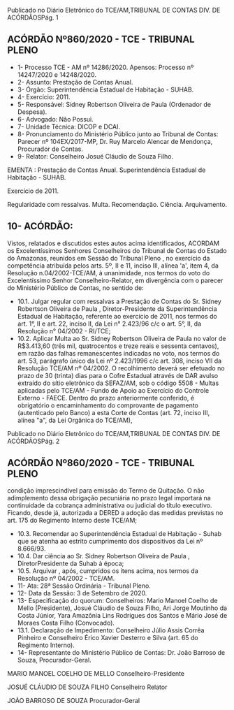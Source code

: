 Publicado  no  Diário  Eletrônico do TCE/AM,TRIBUNAL DE CONTAS DIV. DE ACÓRDÃOSPág. 1

## ACÓRDÃO Nº860/2020 - TCE - TRIBUNAL PLENO

- 1- Processo TCE - AM nº 14286/2020. Apensos: Processo nº  14247/2020 e 14248/2020.
- 2- Assunto: Prestação de Contas Anual.
- 3- Órgão: Superintendência Estadual de Habitação - SUHAB.
- 4- Exercício: 2011.
- 5- Responsável: Sidney Robertson Oliveira de Paula (Ordenador de Despesa).
- 6- Advogado: Não Possui.
- 7- Unidade Técnica: DICOP e DCAI.
- 8- Pronunciamento  do  Ministério  Público  junto  ao  Tribunal  de  Contas: Parecer  nº 104EX/2017-MP, Dr. Ruy Marcelo Alencar de Mendonça, Procurador de Contas.
- 9- Relator: Conselheiro Josué Cláudio de Souza Filho.

EMENTA : Prestação de Contas Anual. Superintendência Estadual de Habitação - SUHAB.

Exercício de 2011.

Regularidade com ressalvas. Multa. Recomendação. Ciência. Arquivamento.

## 10-  ACÓRDÃO:

Vistos, relatados e discutidos estes autos acima identificados, ACORDAM os Excelentíssimos Senhores Conselheiros do Tribunal de Contas do Estado do Amazonas, reunidos em Sessão do Tribunal Pleno , no exercício da competência atribuída pelos arts. 5º, II e 11, inciso III, alínea 'a', item 4, da Resolução n.04/2002-TCE/AM, à unanimidade, nos termos do voto do Excelentíssimo Senhor Conselheiro-Relator, em divergência com o parecer do Ministério Público de Contas, no sentido de:

- 10.1.  Julgar  regular  com  ressalvas a  Prestação  de  Contas  do Sr.  Sidney Robertson  Oliveira  de  Paula , Diretor-Presidente  da  Superintendência Estadual de Habitação, referente ao exercício de 2011, nos termos do art. 1°, II e art. 22, inciso II, da Lei n° 2.423/96 c/c o art. 5°, II, da Resolução n° 04/2002 - RI/TCE;
- 10.2.  Aplicar  Multa ao Sr.  Sidney Robertson Oliveira de Paula no  valor  de R$3.413,60 (três mil, quatrocentos e treze reais e sessenta centavos), em razão das falhas remanescentes indicadas no voto, nos termos do art. 53, parágrafo único da Lei nº 2.423/1996 c/c art. 308, inciso VII da Resolução TCE/AM nº 04/2002. O recolhimento deverá ser efetuado no prazo de 30 (trinta)  dias para  o  Cofre  Estadual  através  de  DAR  avulso  extraído  do sítio eletrônico da SEFAZ/AM, sob o código 5508 - Multas aplicadas pelo TCE/AM - Fundo de Apoio ao Exercício do Controle Externo - FAECE. Dentro do prazo anteriormente conferido, é obrigatório o encaminhamento do comprovante de pagamento (autenticado pelo Banco) a esta Corte de Contas  (art.  72,  inciso  III,  alínea  "a",  da  Lei  Orgânica  do  TCE/AM),

Publicado  no  Diário  Eletrônico do TCE/AM,TRIBUNAL DE CONTAS DIV. DE ACÓRDÃOSPág. 2

## ACÓRDÃO Nº860/2020 - TCE - TRIBUNAL PLENO

condição  imprescindível  para  emissão  do  Termo  de  Quitação.  O  não adimplemento  dessa  obrigação  pecuniária  no  prazo  legal  importará  na continuidade  da  cobrança  administrativa  ou  judicial  do  título  executivo. Ficando, desde já, autorizada a DERED a adoção das medidas previstas no art. 175 do Regimento Interno deste TCE/AM;

- 10.3.  Recomendar ao Superintendência Estadual de Habitação - Suhab que se atenha ao estrito cumprimento dos dispositivos da Lei nº 8.666/93.
- 10.4.  Dar ciência ao Sr. Sidney  Robertson  Oliveira  de  Paula , DiretorPresidente da Suhab à época;
- 10.5.  Arquivar ,  após,  cumpridos os itens acima, nos termos da Resolução nº 04/2002 - TCE/AM.
- 11-  Ata: 28ª Sessão Ordinária - Tribunal Pleno.
- 12-  Data da Sessão: 3 de Setembro de 2020.
- 13-  Especificação do quorum: Conselheiros: Mario Manoel Coelho de Mello (Presidente), Josué Cláudio de Souza Filho, Ari Jorge Moutinho da Costa Júnior, Yara Amazônia Lins Rodrigues dos Santos e Mário José de Moraes Costa Filho (Convocado).
- 13.1. Declaração de Impedimento: Conselheiro Júlio Assis Corrêa Pinheiro e Conselheiro Érico Xavier Desterro e Silva (art. 65 do Regimento Interno).
- 14-  Representante  do  Ministério  Público  de  Contas: Dr. João  Barroso  de  Souza, Procurador-Geral.

MARIO MANOEL COELHO DE MELLO Conselheiro-Presidente

JOSUÉ CLÁUDIO DE SOUZA FILHO Conselheiro Relator

JOÃO BARROSO DE SOUZA Procurador-Geral